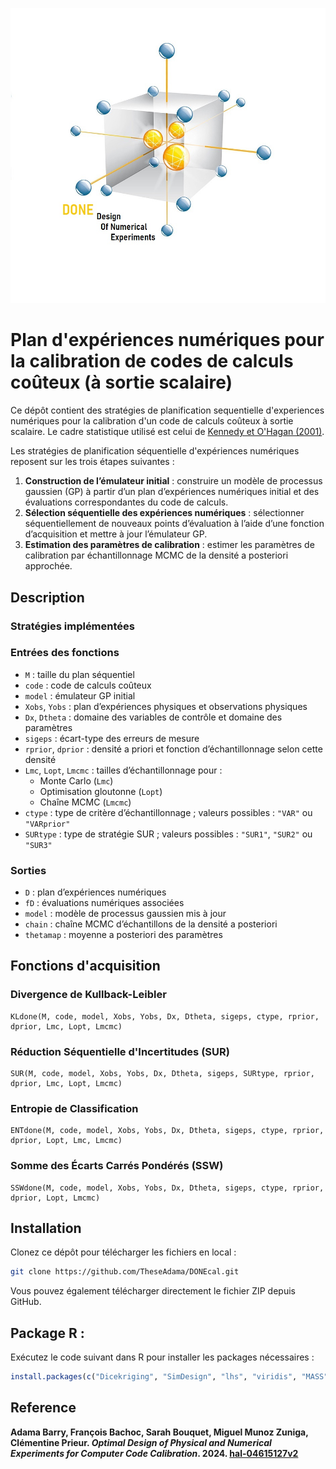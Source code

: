 ![Illustration du plan D-optimal](Graphiques/DONEcal.jpg)

# Plan d'expériences numériques pour la calibration de codes de calculs coûteux (à sortie scalaire)

Ce dépôt contient des stratégies de planification sequentielle d'experiences numériques pour la calibration d'un code de calculs coûteux à sortie scalaire. Le cadre statistique utilisé est celui de [Kennedy et O'Hagan (2001)](https://www.asc.ohio-state.edu/statistics/comp_exp/jour.club/kennedy01.pdf). 

Les stratégies de planification séquentielle d'expériences numériques reposent sur les trois étapes suivantes :

1. **Construction de l’émulateur initial** : construire un modèle de processus gaussien (GP) à partir d’un plan d’expériences numériques initial et des évaluations correspondantes du code de calculs.
2. **Sélection séquentielle des expériences numériques** : sélectionner séquentiellement de nouveaux points d’évaluation à l’aide d’une fonction d’acquisition et mettre à jour l’émulateur GP.
3. **Estimation des paramètres de calibration** : estimer les paramètres de calibration par échantillonnage MCMC de la densité a posteriori approchée.

## Description

### Stratégies implémentées
### Entrées des fonctions

- `M` : taille du plan séquentiel
- `code` : code de calculs coûteux
- `model` : émulateur GP initial
- `Xobs`, `Yobs` : plan d’expériences physiques et observations physiques
- `Dx`, `Dtheta` : domaine des variables de contrôle et domaine des paramètres
- `sigeps` : écart-type des erreurs de mesure
- `rprior`, `dprior` : densité a priori et fonction d’échantillonnage selon cette densité
- `Lmc`, `Lopt`, `Lmcmc` : tailles d’échantillonnage pour :
  - Monte Carlo (`Lmc`)
  - Optimisation gloutonne (`Lopt`)
  - Chaîne MCMC (`Lmcmc`)
- `ctype` : type de critère d’échantillonnage ; valeurs possibles : `"VAR"` ou `"VARprior"`
- `SURtype` : type de stratégie SUR ; valeurs possibles : `"SUR1"`, `"SUR2"` ou `"SUR3"`

### Sorties

- `D` : plan d’expériences numériques
- `fD` : évaluations numériques associées
- `model` : modèle de processus gaussien mis à jour
- `chain` : chaîne MCMC d’échantillons de la densité a posteriori
- `thetamap` : moyenne a posteriori des paramètres

## Fonctions d'acquisition 
### Divergence de Kullback-Leibler

```{r}
KLdone(M, code, model, Xobs, Yobs, Dx, Dtheta, sigeps, ctype, rprior, dprior, Lmc, Lopt, Lmcmc)
```

### Réduction Séquentielle d'Incertitudes (SUR)

```{r}
SUR(M, code, model, Xobs, Yobs, Dx, Dtheta, sigeps, SURtype, rprior, dprior, Lmc, Lopt, Lmcmc)
```

### Entropie de Classification

```{r}
ENTdone(M, code, model, Xobs, Yobs, Dx, Dtheta, sigeps, ctype, rprior, dprior, Lopt, Lmc, Lmcmc)
```


### Somme des Écarts Carrés Pondérés (SSW)

```{r}
SSWdone(M, code, model, Xobs, Yobs, Dx, Dtheta, sigeps, ctype, rprior, dprior, Lopt, Lmcmc)
```
## Installation 

Clonez ce dépôt pour télécharger les fichiers en local :

```bash
git clone https://github.com/TheseAdama/DONEcal.git
```
Vous pouvez également télécharger directement le fichier ZIP depuis GitHub.

## Package R : 
Exécutez le code suivant dans R pour installer les packages nécessaires : 

 ```r
install.packages(c("Dicekriging", "SimDesign", "lhs", "viridis", "MASS"))
 ```

## Reference
**Adama Barry, François Bachoc, Sarah Bouquet, Miguel Munoz Zuniga, Clémentine Prieur. _Optimal Design of Physical and Numerical Experiments for Computer Code Calibration_. 2024. [hal-04615127v2](https://theses.hal.science/UNIV-UT3/hal-04615127v2)**

